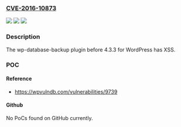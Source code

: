 ### [CVE-2016-10873](https://cve.mitre.org/cgi-bin/cvename.cgi?name=CVE-2016-10873)
![](https://img.shields.io/static/v1?label=Product&message=n%2Fa&color=blue)
![](https://img.shields.io/static/v1?label=Version&message=n%2Fa&color=blue)
![](https://img.shields.io/static/v1?label=Vulnerability&message=n%2Fa&color=brighgreen)

### Description

The wp-database-backup plugin before 4.3.3 for WordPress has XSS.

### POC

#### Reference
- https://wpvulndb.com/vulnerabilities/9739

#### Github
No PoCs found on GitHub currently.

